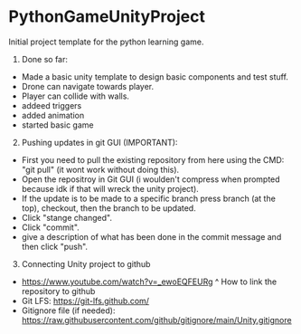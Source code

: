 # PythonGameUnityProject
Initial project template for the python learning game.

1. Done so far:
- Made a basic unity template to design basic components and test stuff.
- Drone can navigate towards player.
- Player can collide with walls.
- addeed triggers
- added animation
- started basic game

2. Pushing updates in git GUI (IMPORTANT):
- First you need to pull the existing repository from here using the CMD: "git pull" (it wont work without doing this).
- Open the repositroy in Git GUI (i woulden't compress when prompted because idk if that will wreck the unity project).
- If the update is to be made to a specific branch press branch (at the top), checkout, then the branch to be updated. 
- Click "stange changed". 
- Click "commit".
- give a description of what has been done in the commit message and then click "push".

3. Connecting Unity project to github
- https://www.youtube.com/watch?v=_ewoEQFEURg
  ^ How to link the repository to github
- Git LFS: https://git-lfs.github.com/
- Gitignore file (if needed): https://raw.githubusercontent.com/github/gitignore/main/Unity.gitignore
